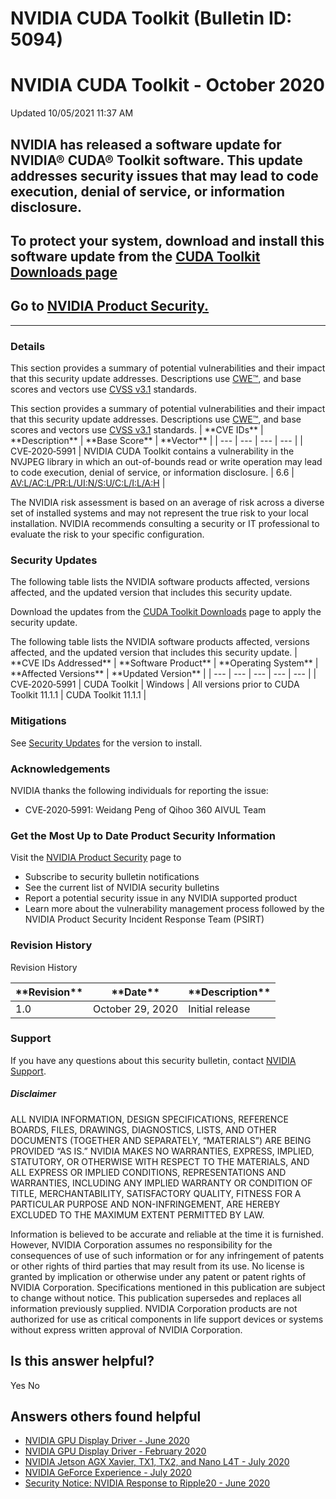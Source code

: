 # NVIDIA CUDA Toolkit (Bulletin ID: 5094)



 NVIDIA CUDA Toolkit - October 2020
=====================================================




 Updated 10/05/2021 11:37 AM



NVIDIA has released a software update for NVIDIA® CUDA® Toolkit software. This update addresses security issues that may lead to code execution, denial of service, or information disclosure.
----------------------------------------------------------------------------------------------------------------------------------------------------------------------------------------------


To protect your system, download and install this software update from the [CUDA Toolkit Downloads page](https://developer.nvidia.com/cuda-toolkit)
---------------------------------------------------------------------------------------------------------------------------------------------------


Go to [NVIDIA Product Security.](https://www.nvidia.com/security/)
------------------------------------------------------------------






---




### Details


This section provides a summary of potential vulnerabilities and their impact that this security update addresses. Descriptions use [CWE™](https://cwe.mitre.org/), and base scores and vectors use [CVSS v3.1](https://www.first.org/cvss/v3.1/user-guide) standards.




This section provides a summary of potential vulnerabilities and their impact that this security update addresses. Descriptions use [CWE™](https://cwe.mitre.org/), and base scores and vectors use [CVSS v3.1](https://www.first.org/cvss/v3.1/user-guide) standards.
| \*\*CVE IDs\*\* | \*\*Description\*\* | \*\*Base Score\*\* | \*\*Vector\*\* |
| --- | --- | --- | --- |
| CVE‑2020‑5991 | NVIDIA CUDA Toolkit contains a vulnerability in the NVJPEG library in which an out-of-bounds read or write operation may lead to code execution, denial of service, or information disclosure. | 6.6 | [AV:L/AC:L/PR:L/UI:N/S:U/C:L/I:L/A:H](https://nvd.nist.gov/vuln-metrics/cvss/v3-calculator?vector=AV:L/AC:L/PR:L/UI:N/S:U/C:L/I:L/A:H) |


The NVIDIA risk assessment is based on an average of risk across a diverse set of installed systems and may not represent the true risk to your local installation. NVIDIA recommends consulting a security or IT professional to evaluate the risk to your specific configuration.


### Security Updates


The following table lists the NVIDIA software products affected, versions affected, and the updated version that includes this security update.


Download the updates from the [CUDA Toolkit Downloads](https://developer.nvidia.com/cuda-toolkit) page to apply the security update.




The following table lists the NVIDIA software products affected, versions affected, and the updated version that includes this security update.
| \*\*CVE IDs Addressed\*\* | \*\*Software Product\*\* | \*\*Operating System\*\* | \*\*Affected Versions\*\* | \*\*Updated Version\*\* |
| --- | --- | --- | --- | --- |
| CVE‑2020‑5991 | CUDA Toolkit | Windows | All versions prior to CUDA Toolkit 11.1.1 | CUDA Toolkit 11.1.1 |


### Mitigations


See [Security Updates](#security-updates) for the version to install.


### Acknowledgements


NVIDIA thanks the following individuals for reporting the issue:


* CVE‑2020‑5991: Weidang Peng of Qihoo 360 AIVUL Team


### Get the Most Up to Date Product Security Information


Visit the [NVIDIA Product Security](https://www.nvidia.com/security) page to


* Subscribe to security bulletin notifications
* See the current list of NVIDIA security bulletins
* Report a potential security issue in any NVIDIA supported product
* Learn more about the vulnerability management process followed by the NVIDIA Product Security Incident Response Team (PSIRT)


### Revision History




Revision History





| \*\*Revision\*\* | \*\*Date\*\* | \*\*Description\*\* |
| --- | --- | --- |
| 1.0 | October 29, 2020 | Initial release |


### Support


If you have any questions about this security bulletin, contact [NVIDIA Support](https://www.nvidia.com/object/support.html).


##### Disclaimer


ALL NVIDIA INFORMATION, DESIGN SPECIFICATIONS, REFERENCE BOARDS, FILES, DRAWINGS, DIAGNOSTICS, LISTS, AND OTHER DOCUMENTS (TOGETHER AND SEPARATELY, “MATERIALS”) ARE BEING PROVIDED “AS IS.” NVIDIA MAKES NO WARRANTIES, EXPRESS, IMPLIED, STATUTORY, OR OTHERWISE WITH RESPECT TO THE MATERIALS, AND ALL EXPRESS OR IMPLIED CONDITIONS, REPRESENTATIONS AND WARRANTIES, INCLUDING ANY IMPLIED WARRANTY OR CONDITION OF TITLE, MERCHANTABILITY, SATISFACTORY QUALITY, FITNESS FOR A PARTICULAR PURPOSE AND NON-INFRINGEMENT, ARE HEREBY EXCLUDED TO THE MAXIMUM EXTENT PERMITTED BY LAW.


Information is believed to be accurate and reliable at the time it is furnished. However, NVIDIA Corporation assumes no responsibility for the consequences of use of such information or for any infringement of patents or other rights of third parties that may result from its use. No license is granted by implication or otherwise under any patent or patent rights of NVIDIA Corporation. Specifications mentioned in this publication are subject to change without notice. This publication supersedes and replaces all information previously supplied. NVIDIA Corporation products are not authorized for use as critical components in life support devices or systems without express written approval of NVIDIA Corporation.










Is this answer helpful?
-----------------------



Yes
No







Answers others found helpful
----------------------------


* [ NVIDIA GPU Display Driver - June 2020](/app/answers/detail/a_id/5031/related/1)
* [ NVIDIA GPU Display Driver - February 2020](/app/answers/detail/a_id/4996/related/1)
* [ NVIDIA Jetson AGX Xavier, TX1, TX2, and Nano L4T - July 2020](/app/answers/detail/a_id/5039/related/1)
* [ NVIDIA GeForce Experience - July 2020](/app/answers/detail/a_id/5038/related/1)
* [Security Notice: NVIDIA Response to Ripple20 - June 2020](/app/answers/detail/a_id/5033/related/1)








